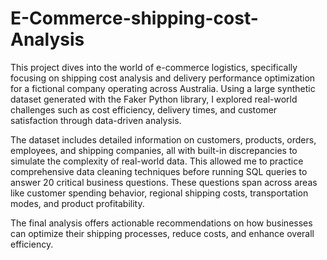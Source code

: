 # E-Commerce-shipping-cost-Analysis

This project dives into the world of e-commerce logistics, specifically focusing on shipping cost analysis and delivery performance optimization for a fictional company operating across Australia. Using a large synthetic dataset generated with the Faker Python library, I explored real-world challenges such as cost efficiency, delivery times, and customer satisfaction through data-driven analysis.

The dataset includes detailed information on customers, products, orders, employees, and shipping companies, all with built-in discrepancies to simulate the complexity of real-world data. This allowed me to practice comprehensive data cleaning techniques before running SQL queries to answer 20 critical business questions. These questions span across areas like customer spending behavior, regional shipping costs, transportation modes, and product profitability.

The final analysis offers actionable recommendations on how businesses can optimize their shipping processes, reduce costs, and enhance overall efficiency.
